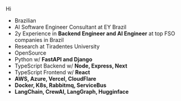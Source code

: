 <p>Hi</p>
<ul>
<li>Brazilian</li>
<li>AI Software Engineer Consultant at EY Brazil</li>
<li>2y Experience in <b>Backend Engineer and AI Engineer</b> at top FSO companies in Brazil</li>
<li>Research at Tiradentes University</li>
<li>OpenSource</li>
<li>Python w/ <b>FastAPI and Django</b></li>
<li>TypeScript Backend w/ <b>Node, Express, Next</b></li>
<li>TypeScript Frontend w/ <b>React</b></li>
<li><b>AWS, Azure, Vercel, CloudFlare</b></li>
<li><b>Docker, K8s, Rabbitmq, ServiceBus</b></li>
<li><b>LangChain, CrewAI, LangGraph, Hugginface</b></li>
</ul>
